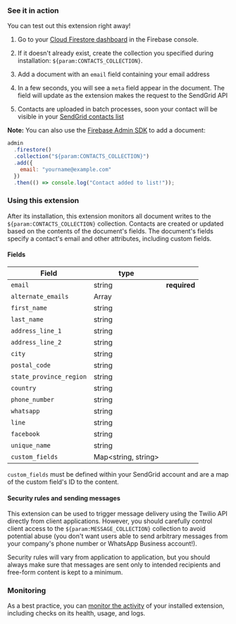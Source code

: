 ### See it in action

You can test out this extension right away!

1.  Go to your [Cloud Firestore dashboard](https://console.firebase.google.com/project/${param:PROJECT_ID}/firestore/data) in the Firebase console.

1.  If it doesn't already exist, create the collection you specified during installation: `${param:CONTACTS_COLLECTION}`.

1.  Add a document with an `email` field containing your email address

1. In a few seconds, you will see a `meta` field appear in the document. The field will update as the extension makes the request to the SendGrid API

1. Contacts are uploaded in batch processes, soon your contact will be visible in your [SendGrid contacts list](https://mc.sendgrid.com/contacts/all)

**Note:** You can also use the [Firebase Admin SDK](https://firebase.google.com/docs/admin/setup) to add a document:

```js
admin
  .firestore()
  .collection("${param:CONTACTS_COLLECTION}")
  .add({
    email: "yourname@example.com"
  })
  .then(() => console.log("Contact added to list!"));
```

### Using this extension

After its installation, this extension monitors all document writes to the `${param:CONTACTS_COLLECTION}` collection. Contacts are created or updated based on the contents of the document's fields. The document's fields specify a contact's email and other attributes, including custom fields.

#### Fields

| Field                   | type                |              |
| ----------------------- | ------------------- | ------------ |
| `email`                 | string              | **required** |
| `alternate_emails`      | Array<string>       |              |
| `first_name`            | string              |              |
| `last_name`             | string              |              |
| `address_line_1`        | string              |              |
| `address_line_2`        | string              |              |
| `city`                  | string              |              |
| `postal_code`           | string              |              |
| `state_province_region` | string              |              |
| `country`               | string              |              |
| `phone_number`          | string              |              |
| `whatsapp`              | string              |              |
| `line`                  | string              |              |
| `facebook`              | string              |              |
| `unique_name`           | string              |              |
| `custom_fields`         | Map<string, string> |              |

`custom_fields` must be defined within your SendGrid account and are a map of the custom field's ID to the content.

#### Security rules and sending messages

This extension can be used to trigger message delivery using the Twilio API directly from client applications. However, you should carefully control client access to the `${param:MESSAGE_COLLECTION}` collection to avoid potential abuse (you don't want users able to send arbitrary messages from your company's phone number or WhatsApp Business account!).

Security rules will vary from application to application, but you should always make sure that messages are sent only to intended recipients and free-form content is kept to a minimum.

### Monitoring

As a best practice, you can [monitor the activity](https://firebase.google.com/docs/extensions/manage-installed-extensions#monitor) of your installed extension, including checks on its health, usage, and logs.